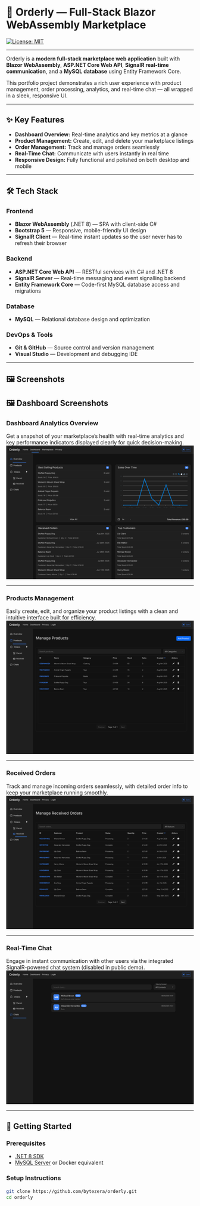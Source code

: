 # 🚀 Orderly — Full-Stack Blazor WebAssembly Marketplace

[![License: MIT](https://img.shields.io/badge/License-MIT-blue.svg)](LICENSE)  

---

Orderly is a **modern full-stack marketplace web application** built with **Blazor WebAssembly**, **ASP.NET Core Web API**, **SignalR real-time communication**, and a **MySQL database** using Entity Framework Core.

This portfolio project demonstrates a rich user experience with product management, order processing, analytics, and real-time chat — all wrapped in a sleek, responsive UI.

---

## ✨ Key Features

- **Dashboard Overview:** Real-time analytics and key metrics at a glance  
- **Product Management:** Create, edit, and delete your marketplace listings
- **Order Management:** Track and manage orders seamlessly  
- **Real-Time Chat:** Communicate with users instantly in real time
- **Responsive Design:** Fully functional and polished on both desktop and mobile

---

## 🛠️ Tech Stack

### Frontend
- **Blazor WebAssembly** (.NET 8) — SPA with client-side C#
- **Bootstrap 5** — Responsive, mobile-friendly UI design
- **SignalR Client** — Real-time instant updates so the user never has to refresh their browser

### Backend
- **ASP.NET Core Web API** — RESTful services with C# and .NET 8  
- **SignalR Server** — Real-time messaging and event signalling backend
- **Entity Framework Core** — Code-first MySQL database access and migrations

### Database
- **MySQL** — Relational database design and optimization

### DevOps & Tools
- **Git & GitHub** — Source control and version management  
- **Visual Studio** — Development and debugging IDE

---

## 🖼️ Screenshots

## 🖼️ Dashboard Screenshots

### Dashboard Analytics Overview  
Get a snapshot of your marketplace’s health with real-time analytics and key performance indicators displayed clearly for quick decision-making.  
![Dashboard Overview](docs/dashboard_showcases/analytics.png)

---

### Products Management  
Easily create, edit, and organize your product listings with a clean and intuitive interface built for efficiency.  
![Dashboard Products](docs/dashboard_showcases/product_management.png)

---

### Received Orders  
Track and manage incoming orders seamlessly, with detailed order info to keep your marketplace running smoothly.  
![Dashboard Orders](docs/dashboard_showcases/order_management.png)

---

### Real-Time Chat  
Engage in instant communication with other users via the integrated SignalR-powered chat system (disabled in public demo).  
![Dashboard Chat](docs/dashboard_showcases/chats.png)

---

## 🚀 Getting Started

### Prerequisites

- [.NET 8 SDK](https://dotnet.microsoft.com/download)  
- [MySQL Server](https://dev.mysql.com/downloads/mysql/) or Docker equivalent  

### Setup Instructions

```bash
git clone https://github.com/bytezera/orderly.git
cd orderly
```
